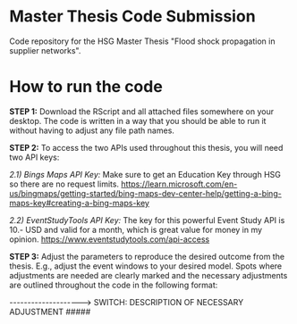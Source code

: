 # Master Thesis Code Submission

Code repository for the HSG Master Thesis "Flood shock propagation in supplier networks".

# How to run the code

**STEP 1:** Download the RScript and all attached files somewhere on your desktop. The code is written in a way that you should be able to run it without having to adjust any file path names.

**STEP 2:** To access the two APIs used throughout this thesis, you will need two API keys:

_2.1) Bings Maps API Key:_ Make sure to get an Education Key through HSG so there are no request limits.
https://learn.microsoft.com/en-us/bingmaps/getting-started/bing-maps-dev-center-help/getting-a-bing-maps-key#creating-a-bing-maps-key

_2.2) EventStudyTools API Key:_ The key for this powerful Event Study API is 10.- USD and valid for a month, which is great value for money in my opinion.
https://www.eventstudytools.com/api-access

**STEP 3:** Adjust the parameters to reproduce the desired outcome from the thesis. E.g., adjust the event windows to your desired model. Spots where adjustments are needed are clearly marked and the necessary adjustments are outlined throughout the code in the following format:

--------------------> SWITCH: DESCRIPTION OF NECESSARY ADJUSTMENT #####
